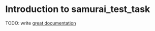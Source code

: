 # Introduction to samurai_test_task

TODO: write [great documentation](http://jacobian.org/writing/what-to-write/)
